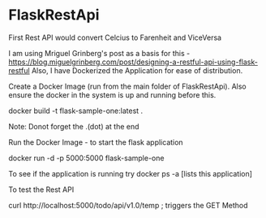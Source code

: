# FlaskRestApi

First Rest API would convert Celcius to Farenheit and ViceVersa

I am using Mriguel Grinberg's post as a basis for this - https://blog.miguelgrinberg.com/post/designing-a-restful-api-using-flask-restful
Also, I have Dockerized the Application for ease of distribution.


Create a Docker Image (run from the main folder of FlaskRestApi). Also ensure the docker in the system is up and running before this. 

docker build -t flask-sample-one:latest .   

Note: Donot forget the .(dot) at the end

Run the Docker Image - to start the flask application

docker run -d -p 5000:5000 flask-sample-one

To see if the application is running try 
docker ps -a [lists this application]

To test the Rest API 

curl http://localhost:5000/todo/api/v1.0/temp ; triggers the GET Method
